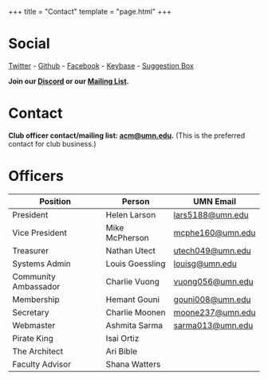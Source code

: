 +++
title = "Contact"
template = "page.html"
+++

Social
=============

[Twitter](https://twitter.com/acmumn) - 
[Github](https://github.com/acmumn) - 
[Facebook](https://www.facebook.com/acmuofmn) - 
[Keybase](https://keybase.io/team/acmumn) -
[Suggestion Box](https://z.umn.edu/suggest_acm)

**Join our [Discord](https://discord.gg/Uzt3adQ) or our [Mailing List](https://z.umn.edu/acmnews).**

Contact
=======

**Club officer contact/mailing list: [acm@umn.edu](mailto:acm@umn.edu).** (This is the preferred contact for club business.)

Officers
========

| Position             | Person               | UMN Email                                   |
|----------------------|----------------------|---------------------------------------------|
| President            | Helen Larson         | [lars5188@umn.edu](mailto:lars5188@umn.edu) |
| Vice President       | Mike McPherson       | [mcphe160@umn.edu](mailto:mcphe160@umn.edu) |
| Treasurer            | Nathan Utect         | [utech049@umn.edu](mailto:utech049@umn.edu) |
| Systems Admin        | Louis Goessling      | [louisg@umn.edu](mailto:louisg@umn.edu)     |
| Community Ambassador | Charlie Vuong        | [vuong056@umn.edu](mailto:vuong056@umn.edu) |
| Membership           | Hemant Gouni         | [gouni008@umn.edu](mailto:gouni008@umn.edu) |
| Secretary            | Charlie Moonen       | [moone237@umn.edu](mailto:moone237@umn.edu) |
| Webmaster            | Ashmita Sarma        | [sarma013@umn.edu](mailto:sarma013@umn.edu) |
| Pirate King          | Isai Ortiz           |                                             |
| The Architect        | Ari Bible            |                                             |
| Faculty Advisor      | Shana Watters        |                                             |
